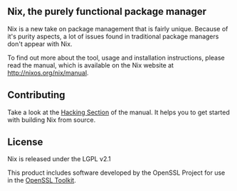 Nix, the purely functional package manager
------------------------------------------

Nix is a new take on package management that is fairly unique. Because of it's
purity aspects, a lot of issues found in traditional package managers don't
appear with Nix.

To find out more about the tool, usage and installation instructions, please
read the manual, which is available on the Nix website at
<http://nixos.org/nix/manual>.

## Contributing

Take a look at the [Hacking Section](http://nixos.org/nix/manual/#chap-hacking)
of the manual. It helps you to get started with building Nix from source.

## License

Nix is released under the LGPL v2.1

This product includes software developed by the OpenSSL Project for
use in the [OpenSSL Toolkit](http://www.OpenSSL.org/).
